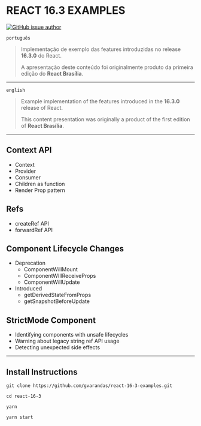 # REACT 16.3 EXAMPLES #


[![GitHub issue author](https://img.shields.io/badge/author-gvarandas-brightgreen.svg)](https://github.com/gvarandas)

`português`

> Implementação de exemplo das features introduzidas no release **16.3.0** do React.
>
> A apresentação deste conteúdo foi originalmente produto da primeira edição do **React Brasília**.

---

`english`

> Example implementation of the features introduced in the **16.3.0** release of React.
>
> This content presentation was originally a product of the first edition of **React Brasília**.

---

## Context API

* Context
* Provider
* Consumer
* Children as function
* Render Prop pattern

## Refs

* createRef API
* forwardRef API

## Component Lifecycle Changes

* Deprecation
  * ComponentWillMount
  * ComponentWIllReceiveProps
  * ComponentWillUpdate
* Introduced
  * getDerivedStateFromProps
  * getSnapshotBeforeUpdate

## StrictMode Component

* Identifying components with unsafe lifecycles
* Warning about legacy string ref API usage
* Detecting unexpected side effects

---

## Install Instructions

`git clone https://github.com/gvarandas/react-16-3-examples.git`

`cd react-16-3`

`yarn`

`yarn start`